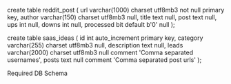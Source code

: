 create table reddit_post
(
    url       varchar(1000) charset utf8mb3 not null
        primary key,
    author    varchar(150) charset utf8mb3  null,
    title     text                          null,
    post      text                          null,
    ups       int                           null,
    downs     int                           null,
    processed bit default b'0'              null
);

create table saas_ideas
(
    id          int auto_increment
        primary key,
    category    varchar(255) charset utf8mb3  null,
    description text                          null,
    leads       varchar(2000) charset utf8mb3 null comment 'Comma separated usernames',
    posts       text                          null comment 'Comma separated post urls'
);

Required DB Schema
